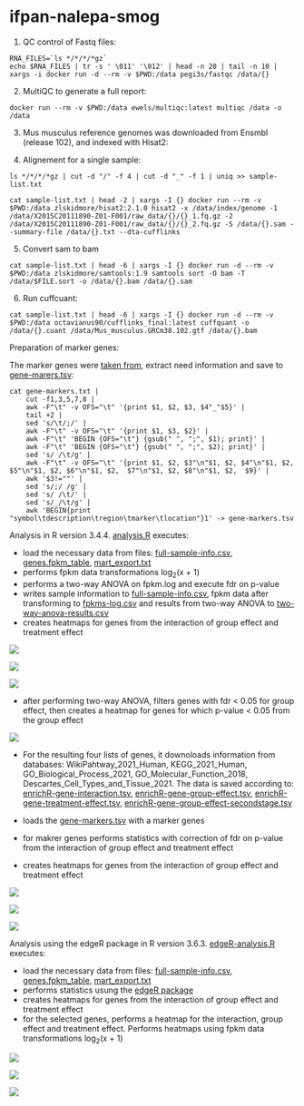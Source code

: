 # ifpan-nalepa-smog

1. QC control of Fastq files:
``` 
RNA_FILES=`ls */*/*/*gz`
echo $RNA_FILES | tr -s ' \011' '\012' | head -n 20 | tail -n 10 | xargs -i docker run -d --rm -v $PWD:/data pegi3s/fastqc /data/{}
```

2. MultiQC to generate a full report:
```
docker run --rm -v $PWD:/data ewels/multiqc:latest multiqc /data -o /data
```

3. Mus musculus reference genomes was downloaded from Ensmbl (release 102), and indexed with Hisat2:

4. Alignement for a single sample:
```
ls */*/*/*gz | cut -d "/" -f 4 | cut -d "_" -f 1 | uniq >> sample-list.txt

cat sample-list.txt | head -2 | xargs -I {} docker run --rm -v $PWD:/data zlskidmore/hisat2:2.1.0 hisat2 -x /data/index/genome -1 /data/X201SC20111890-Z01-F001/raw_data/{}/{}_1.fq.gz -2 /data/X201SC20111890-Z01-F001/raw_data/{}/{}_2.fq.gz -S /data/{}.sam --summary-file /data/{}.txt --dta-cufflinks

```
5. Convert sam to bam
```
cat sample-list.txt | head -6 | xargs -I {} docker run -d --rm -v $PWD:/data zlskidmore/samtools:1.9 samtools sort -O bam -T /data/$FILE.sort -o /data/{}.bam /data/{}.sam
```
6. Run cuffcuant:

```
cat sample-list.txt | head -6 | xargs -I {} docker run -d --rm -v $PWD:/data octavianus90/cufflinks_final:latest cuffquant -o /data/{}.cuant /data/Mus_musculus.GRCm38.102.gtf /data/{}.bam
```



Preparation of marker genes:

The marker genes were [taken from](http://mousebrain.org/celltypes/?fbclid=IwAR2uLbp0fYm2Eaet7l_vz9OYeoTIV_qByP6eEddBvwIx6-55GKGnHu5TaiQ), extract need information and save to [gene-marers.tsv](https://github.com/ippas/ifpan-nalepa-smog/blob/main/gene-markers.tsv):

``` 
cat gene-markers.txt | 
    cut -f1,3,5,7,8 | 
    awk -F"\t" -v OFS="\t" '{print $1, $2, $3, $4"_"$5}' | 
    tail +2 | 
    sed 's/\t/;/' | 
    awk -F"\t" -v OFS="\t" '{print $1, $3, $2}' | 
    awk -F"\t" 'BEGIN {OFS="\t"} {gsub(" ", ";", $1); print}' | 
    awk -F"\t" 'BEGIN {OFS="\t"} {gsub(" ", ";", $2); print}' | 
    sed 's/ /\t/g' | 
    awk -F"\t" -v OFS="\t" '{print $1, $2, $3"\n"$1, $2, $4"\n"$1, $2, $5"\n"$1, $2, $6"\n"$1, $2,  $7"\n"$1, $2, $8"\n"$1, $2,  $9}' | 
    awk '$3!=""' | 
    sed 's/;/ /g' | 
    sed 's/ /\t/' | 
    sed 's/_/\t/g' | 
    awk 'BEGIN{print "symbol\tdescription\tregion\tmarker\tlocation"}1' -> gene-markers.tsv
```

Analysis in R version 3.4.4.
[analysis.R](https://github.com/ippas/ifpan-nalepa-smog/blob/main/analysis.R) executes:
- load the necessary data from files: [full-sample-info.csv](https://github.com/ippas/ifpan-nalepa-smog/blob/main/full-sample-info.csv),  [genes.fpkm_table](https://github.com/ippas/ifpan-nalepa-smog/blob/main/genes.fpkm_table), [mart_export.txt](https://github.com/ippas/ifpan-nalepa-smog/blob/main/mart_export.txt)
- performs fpkm data transformations log<sub>2</sub>(x + 1) 
- performs a two-way ANOVA on fpkm.log and execute fdr on p-value
- writes sample information to [full-sample-info.csv](https://github.com/ippas/ifpan-nalepa-smog/blob/main/full-sample-info.csv), fpkm data after transforming to [fpkms-log.csv](https://github.com/ippas/ifpan-nalepa-smog/blob/main/fpkms-log.csv) and results from two-way ANOVA to [two-way-anova-results.csv](https://github.com/ippas/ifpan-nalepa-smog/blob/main/two-way-anova-results.csv)
- creates heatmaps for genes from the interaction of group effect and treatment effect

![](heatmap-two-way-ANOVA-interaction.png)

![](heatmap-two-way-ANOVA-group.effect.png)

![](heatmap-two-way-ANOVA-treatment.effect.png)

- after performing two-way ANOVA, filters genes with fdr < 0.05 for group effect, then creates a heatmap for genes for which p-value < 0.05 from the group effect

![](heatmap-second-stage-ANOVA-treatment.effect.png)

- For the resulting four lists of genes, it downoloads information from databases: WikiPahtway_2021_Human, KEGG_2021_Human, GO_Biological_Process_2021, GO_Molecular_Function_2018, Descartes_Cell_Types_and_Tissue_2021. The data is saved according to: [enrichR-gene-interaction.tsv](https://github.com/ippas/ifpan-nalepa-smog/blob/main/enrichR-gene-interaction.tsv), [enrichR-gene-group-effect.tsv](https://github.com/ippas/ifpan-nalepa-smog/blob/main/enrichR-gene-group-effect.tsv), [enrichR-gene-treatment-effect.tsv](https://github.com/ippas/ifpan-nalepa-smog/blob/main/enrichR-gene-interaction.tsv), [enrichR-gene-group-effect-secondstage.tsv](https://github.com/ippas/ifpan-nalepa-smog/blob/main/enrichR-gene-group-effect-secondstage.tsv)

- loads the [gene-markers.tsv]() with a marker genes
- for makrer genes performs statistics with correction of fdr on p-value from the interaction of group effect and treatment effect
- creates heatmaps for genes from the interaction of group effect and treatment effect

![](heatmap-ANOVA-interaction-gene.markers.png)

![](heatmap-ANOVA-group.effect-gene.markers.png)

![](heatmap-ANOVA-treatment.effect-gene.markers.png)


Analysis using the edgeR package in R version 3.6.3.
[edgeR-analysis.R](https://github.com/ippas/ifpan-nalepa-smog/blob/main/edgeR-analysis.R) executes:
- load the necessary data from files: [full-sample-info.csv](https://github.com/ippas/ifpan-nalepa-smog/blob/main/full-sample-info.csv),  [genes.fpkm_table](https://github.com/ippas/ifpan-nalepa-smog/blob/main/genes.fpkm_table), [mart_export.txt](https://github.com/ippas/ifpan-nalepa-smog/blob/main/mart_export.txt)
- performs statistics usung the [edgeR package](https://www.bioconductor.org/packages/release/bioc/vignettes/edgeR/inst/doc/edgeRUsersGuide.pdf)
- creates heatmaps for genes from the interaction of group effect and treatment effect
- for the selected genes, performs a heatmap for the interaction, group effect and treatment effect. Performs heatmaps using fpkm data transformations log<sub>2</sub>(x + 1) 

![](heatmap-edgeR-interaction.png)

![](heatmap-edgeR-group-effect.png)

![](heatmap-edgeR-treatment-effect.png)




